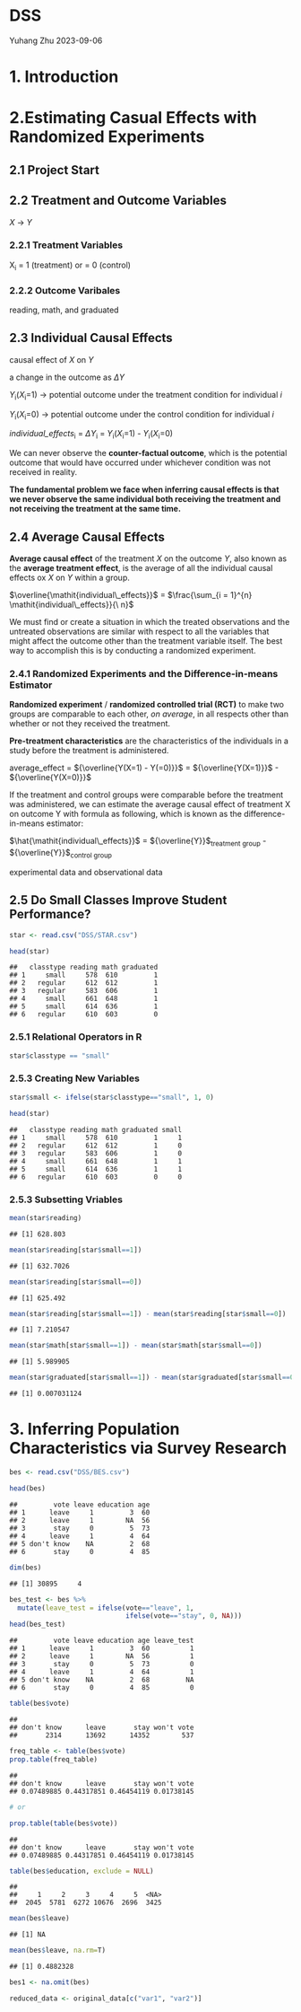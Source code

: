 DSS
================
Yuhang Zhu
2023-09-06

# 1. Introduction

# 2.Estimating Casual Effects with Randomized Experiments

## 2.1 Project Start

## 2.2 Treatment and Outcome Variables

*X* -\> *Y*

### 2.2.1 Treatment Variables

X<sub>i</sub> = 1 (treatment) or = 0 (control)

### 2.2.2 Outcome Varibales

reading, math, and graduated

## 2.3 Individual Causal Effects

causal effect of *X* on *Y*

a change in the outcome as $\Delta$*Y*

*Y*<sub>i</sub>(*X*<sub>i</sub>=1) -\> potential outcome under the
treatment condition for individual *i*

*Y*<sub>i</sub>(*X*<sub>i</sub>=0) -\> potential outcome under the
control condition for individual *i*

*individual_effects*<sub>i</sub> = $\Delta$*Y*<sub>i</sub> =
*Y*<sub>i</sub>(*X*<sub>i</sub>=1) - *Y*<sub>i</sub>(*X*<sub>i</sub>=0)

We can never observe the **counter-factual outcome**, which is the
potential outcome that would have occurred under whichever condition was
not received in reality.

**The fundamental problem we face when inferring causal effects is that
we never observe the same individual both receiving the treatment and
not receiving the treatment at the same time.**

## 2.4 Average Causal Effects

**Average causal effect** of the treatment *X* on the outcome *Y*, also
known as the **average treatment effect**, is the average of all the
individual causal effects ox *X* on *Y* within a group.

$\overline{\mathit{individual\_effects}}$ =
$\frac{\sum_{i = 1}^{n} \mathit{individual\_effects}}{\ n}$

We must find or create a situation in which the treated observations and
the untreated observations are similar with respect to all the variables
that might affect the outcome other than the treatment variable itself.
The best way to accomplish this is by conducting a randomized
experiment.

### 2.4.1 Randomized Experiments and the Difference-in-means Estimator

**Randomized experiment** / **randomized controlled trial (RCT)** to
make two groups are comparable to each other, *on average*, in all
respects other than whether or not they received the treatment.

**Pre-treatment characteristics** are the characteristics of the
individuals in a study before the treatment is administered.

average_effect = ${\overline{Y(X=1) - Y(=0)}}$ = ${\overline{Y(X=1)}}$ -
${\overline{Y(X=0)}}$

If the treatment and control groups were comparable before the treatment
was administered, we can estimate the average causal effect of treatment
X on outcome Y with formula as following, which is known as the
difference-in-means estimator:

$\hat{\mathit{individual\_effects}}$ =
${\overline{Y}}$<sub>treatment group</sub> -
${\overline{Y}}$<sub>control group</sub>

experimental data and observational data

## 2.5 Do Small Classes Improve Student Performance?

``` r
star <- read.csv("DSS/STAR.csv")
```

``` r
head(star)
```

    ##   classtype reading math graduated
    ## 1     small     578  610         1
    ## 2   regular     612  612         1
    ## 3   regular     583  606         1
    ## 4     small     661  648         1
    ## 5     small     614  636         1
    ## 6   regular     610  603         0

### 2.5.1 Relational Operators in R

``` r
star$classtype == "small"
```

### 2.5.3 Creating New Variables

``` r
star$small <- ifelse(star$classtype=="small", 1, 0)

head(star)
```

    ##   classtype reading math graduated small
    ## 1     small     578  610         1     1
    ## 2   regular     612  612         1     0
    ## 3   regular     583  606         1     0
    ## 4     small     661  648         1     1
    ## 5     small     614  636         1     1
    ## 6   regular     610  603         0     0

### 2.5.3 Subsetting Vriables

``` r
mean(star$reading)
```

    ## [1] 628.803

``` r
mean(star$reading[star$small==1])
```

    ## [1] 632.7026

``` r
mean(star$reading[star$small==0])
```

    ## [1] 625.492

``` r
mean(star$reading[star$small==1]) - mean(star$reading[star$small==0])
```

    ## [1] 7.210547

``` r
mean(star$math[star$small==1]) - mean(star$math[star$small==0])
```

    ## [1] 5.989905

``` r
mean(star$graduated[star$small==1]) - mean(star$graduated[star$small==0])
```

    ## [1] 0.007031124

# 3. Inferring Population Characteristics via Survey Research

``` r
bes <- read.csv("DSS/BES.csv")
```

``` r
head(bes)
```

    ##         vote leave education age
    ## 1      leave     1         3  60
    ## 2      leave     1        NA  56
    ## 3       stay     0         5  73
    ## 4      leave     1         4  64
    ## 5 don't know    NA         2  68
    ## 6       stay     0         4  85

``` r
dim(bes)
```

    ## [1] 30895     4

``` r
bes_test <- bes %>% 
  mutate(leave_test = ifelse(vote=="leave", 1,
                             ifelse(vote=="stay", 0, NA)))
head(bes_test)
```

    ##         vote leave education age leave_test
    ## 1      leave     1         3  60          1
    ## 2      leave     1        NA  56          1
    ## 3       stay     0         5  73          0
    ## 4      leave     1         4  64          1
    ## 5 don't know    NA         2  68         NA
    ## 6       stay     0         4  85          0

``` r
table(bes$vote)
```

    ## 
    ## don't know      leave       stay won't vote 
    ##       2314      13692      14352        537

``` r
freq_table <- table(bes$vote)
prop.table(freq_table)
```

    ## 
    ## don't know      leave       stay won't vote 
    ## 0.07489885 0.44317851 0.46454119 0.01738145

``` r
# or

prop.table(table(bes$vote))
```

    ## 
    ## don't know      leave       stay won't vote 
    ## 0.07489885 0.44317851 0.46454119 0.01738145

``` r
table(bes$education, exclude = NULL)
```

    ## 
    ##     1     2     3     4     5  <NA> 
    ##  2045  5781  6272 10676  2696  3425

``` r
mean(bes$leave)
```

    ## [1] NA

``` r
mean(bes$leave, na.rm=T)
```

    ## [1] 0.4882328

``` r
bes1 <- na.omit(bes)
```

``` r
reduced_data <- original_data[c("var1", "var2")]
```

